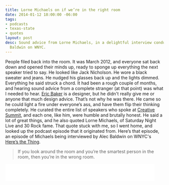 ```yaml
---
title: Lorne Michaels on if we’re in the right room
date: 2014-01-12 18:00:00 -06:00
tags:
- podcasts
- texas-state
- quotes
layout: post
desc: Sound advice from Lorne Michaels, in a delightful interview conducted by Alec
  Baldwin on WNYC.
---
```


People filed back into the room. It was March 2012, and everyone sat back down and opened their minds up, ready to sponge up everything the next speaker tried to say. He looked like Jack Nicholson. He wore a black sweater and jeans. He nudged his glasses back up and the lights dimmed. Everything he said struck a chord. It had been a rough couple of months, and hearing sound advice from a complete stranger (at that point) was what I needed to hear. [Eric Baker](http://www.ericbakerdesign.net/) is a designer, but he didn't really give me or anyone that much design advice. That’s not why he was there. He came so he could light a fire under everyone’s ass, and have them flip their thinking completely. He curated the entire list of speakers who spoke at [Creative Summit](http://www.creativesummit.com/summit-26-photos.html), and each one, like him, were humble and brutally honest. He said a lot of great things, and he also quoted Lorne Michaels, of Saturday Night Live and 30 Rock fame. That quote stuck with me, so I went home, and looked up the podcast episode that it originated from. Here’s that episode, an episode of Michaels being interviewed by Alec Baldwin on WNYC's [Here’s the Thing](http://www.wnyc.org/story/182698-lorne-michaels/).
> If you look around the room and you’re the smartest person in the room, then you’re in the wrong room.


<iframe style="width:474px; height:54px; margin: 0 auto;" width="474" height="54" frameborder="0" scrolling="no" src="//www.wnyc.org/widgets/ondemand_player/#file=http%3A%2F%2Fwww.wnyc.org%2Faudio%2Fxspf%2F182698%2F;containerClass=wnyc"></iframe>
